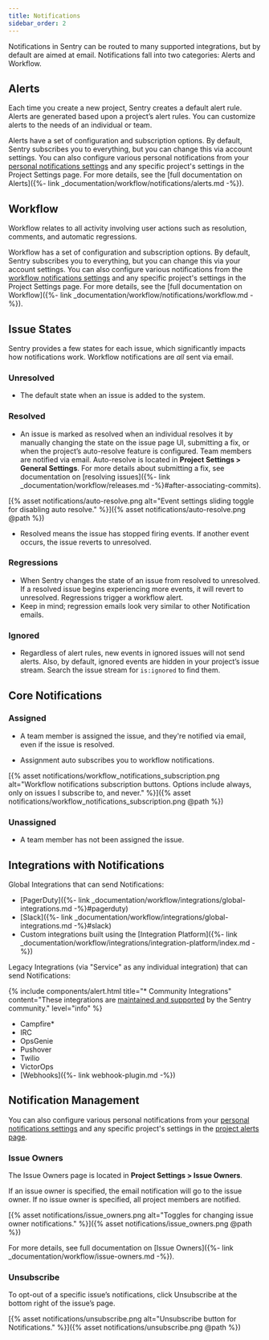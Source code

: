 ```yaml
---
title: Notifications
sidebar_order: 2
---
```


Notifications in Sentry can be routed to many supported integrations, but by default are aimed at email. Notifications fall into two categories: Alerts and Workflow.

## Alerts

Each time you create a new project, Sentry creates a default alert rule. Alerts are generated based upon a project’s alert rules. You can customize alerts to the needs of an individual or team.

Alerts have a set of configuration and subscription options. By default, Sentry subscribes you to everything, but you can change this via account settings. You can also configure various personal notifications from your [personal notifications settings](https://sentry.io/settings/account/notifications) and any specific project's settings in the Project Settings page. For more details, see the [full documentation on Alerts]({%- link _documentation/workflow/notifications/alerts.md -%}).

## Workflow

Workflow relates to all activity involving user actions such as resolution, comments, and automatic regressions.

Workflow has a set of configuration and subscription options. By default, Sentry subscribes you to everything, but you can change this via your account settings. You can also configure various notifications from the [workflow notifications settings](https://sentry.io/settings/account/notifications/workflow/) and any specific project's settings in the Project Settings page. For more details, see the [full documentation on Workflow]({%- link _documentation/workflow/notifications/workflow.md -%}).

## Issue States

Sentry provides a few states for each issue, which significantly impacts how notifications work. Workflow notifications are _all_ sent via email.

### Unresolved

- The default state when an issue is added to the system.

### Resolved

- An issue is marked as resolved when an individual resolves it by manually changing the state on the issue page UI, submitting a fix, or when the project’s auto-resolve feature is configured. Team members are notified via email. Auto-resolve is located in **Project Settings > General Settings**. For more details about submitting a fix, see documentation on [resolving issues]({%- link _documentation/workflow/releases.md -%}#after-associating-commits).

[{% asset notifications/auto-resolve.png alt="Event settings sliding toggle for disabling auto resolve." %}]({% asset notifications/auto-resolve.png @path %})

- Resolved means the issue has stopped firing events. If another event occurs, the issue reverts to unresolved.

### Regressions

- When Sentry changes the state of an issue from resolved to unresolved. If a resolved issue begins experiencing more events, it will revert to unresolved. Regressions trigger a workflow alert.
- Keep in mind; regression emails look very similar to other Notification emails.

### Ignored

- Regardless of alert rules, new events in ignored issues will not send alerts. Also, by default, ignored events are hidden in your project’s issue stream. Search the issue stream for `is:ignored` to find them.

## Core Notifications

### Assigned

- A team member is assigned the issue, and they're notified via email, even if the issue is resolved.

- Assignment auto subscribes you to workflow notifications.

[{% asset notifications/workflow_notifications_subscription.png alt="Workflow notifications subscription buttons. Options include always, only on issues I subscribe to, and never." %}]({% asset notifications/workflow_notifications_subscription.png @path %})

### Unassigned

- A team member has not been assigned the issue.

## Integrations with Notifications

Global Integrations that can send Notifications:
- [PagerDuty]({%- link _documentation/workflow/integrations/global-integrations.md -%}#pagerduty)
- [Slack]({%- link _documentation/workflow/integrations/global-integrations.md -%}#slack)
- Custom integrations built using the [Integration Platform]({%- link _documentation/workflow/integrations/integration-platform/index.md -%})


Legacy Integrations (via "Service" as any individual integration) that can send Notifications:

{% include components/alert.html
  title="* Community Integrations"
  content="These integrations are [maintained and supported](https://forum.sentry.io) by the Sentry community."
  level="info"
%}

- Campfire*
- IRC
- OpsGenie
- Pushover
- Twilio
- VictorOps
- [Webhooks]({%- link webhook-plugin.md -%})

## Notification Management

You can also configure various personal notifications from your [personal notifications settings](https://sentry.io/settings/account/notifications) and any specific project's settings in the [project alerts page](https://sentry.io/settings/account/notifications/alerts/).

### Issue Owners

The Issue Owners page is located in **Project Settings > Issue Owners**.

If an issue owner is specified, the email notification will go to the issue owner. If no issue owner is specified, all project members are notified.

[{% asset notifications/issue_owners.png alt="Toggles for changing issue owner notifications." %}]({% asset notifications/issue_owners.png @path %})

For more details, see full documentation on [Issue Owners]({%- link _documentation/workflow/issue-owners.md -%}).

### Unsubscribe

To opt-out of a specific issue’s notifications, click Unsubscribe at the bottom right of the issue’s page.

[{% asset notifications/unsubscribe.png alt="Unsubscribe button for Notifications." %}]({% asset notifications/unsubscribe.png @path %})
